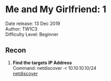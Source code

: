 # Me and My Girlfriend: 1
Date release: 13 Dec 2019\
Author: TW1C3\
Difficulty Level: Beginner

## Recon
1. **Find the targets IP Address**\
Command: netdiscover -r 10.10.10.10/24\
[netdiscover](/Images/1.png)

